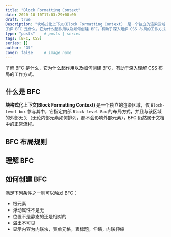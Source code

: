 ```yaml
---
title: "Block Formatting Context"
date: 2020-10-10T17:03:29+08:00
draft: true
Description: "块格式化上下文(Block Formatting Context)  是一个独立的渲染区域，仅块级元素参与其中。它指定内部块级元素的布局方式，与该区域的外部无关。
了解 BFC 是什么，它为什么起作用以及如何创建 BFC，有助于深入理解 CSS 布局的工作方式。"
type: "posts"    # posts | series
tags: [BFC, CSS]
series: []
author: "Gl"
cover: false     # image name
---
```


了解 BFC 是什么，它为什么起作用以及如何创建 BFC，有助于深入理解 CSS 布局的工作方式。

## 什么是 BFC

**块格式化上下文(Block Formatting Context)** 是一个独立的渲染区域，仅 `Block-level box` 参与其中，它指定内部 `Block-level Box` 的布局方式，并且与该区域的外部无关（无论内部元素如何排列，都不会影响外部元素），BFC 仍然属于文档中的正常流程。

## BFC 布局规则

## 理解 BFC

## 如何创建 BFC

满足下列条件之一则可以触发 BFC：

- 根元素
- 浮动属性不是无
- 位置不是静态的还是相对的
- 溢出不可见
- 显示内容为内联块，表单元格，表标题，伸缩，内联伸缩